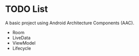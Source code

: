 # TODO List

A basic project using Android Architecture Components (AAC).

- Room
- LiveData
- ViewModel
- Lifecycle

